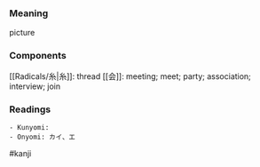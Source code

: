 ### Meaning

picture

### Components

[[Radicals/糸|糸]]: thread [[会]]: meeting; meet; party; association; interview; join

### Readings

```
- Kunyomi: 
- Onyomi: カイ、エ
```

#kanji